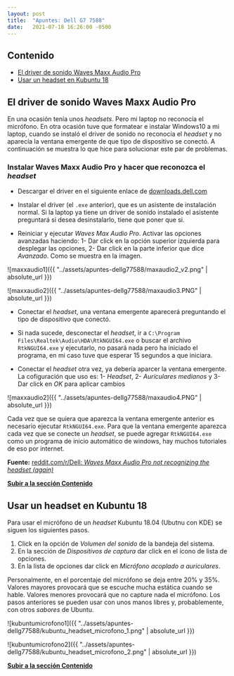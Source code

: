 ```yaml
---
layout: post
title:  "Apuntes: Dell G7 7588"
date:   2021-07-18 16:26:00 -0500
---  
```


## Contenido

* [El driver de sonido Waves Maxx Audio Pro](#el-driver-de-sonido-waves-maxx-audio-pro)
* [Usar un headset en Kubuntu 18](#usar-un-headset-en-kubuntu-18)

## El driver de sonido Waves Maxx Audio Pro

En una ocasión tenía unos *headsets*. Pero mi laptop no reconocía el micrófono.
En otra ocasión tuve que formatear e instalar Windows10 a mi laptop, cuando se instaló el driver de sonido no reconocía el *headset* y no aparecía la ventana emergente de que tipo de dispositivo se conectó. A continuación se muestra lo que hice para solucionar este par de problemas.

### Instalar Waves Maxx Audio Pro y hacer que reconozca el *headset*

* Descargar el driver en el siguiente enlace de [downloads.dell.com](https://downloads.dell.com/FOLDER04456475M/1/Realtek-High-Definition-Audio-Driver_HH8W2_WIN_6.0.1.8216_A09.EXE)

* Instalar el driver (el `.exe` anterior), que es un asistente de instalación normal. Si la laptop ya tiene un driver de sonido instalado el asistente preguntará si desea desinstalarlo, tiene que poner que si.

* Reiniciar y ejecutar *Waves Max Audio Pro*. Activar las opciones avanzadas haciendo: 1- Dar click en la opción superior izquierda para desplegar las opciones, 2- Dar click en la parte inferior que dice *Avanzado*. Como se muestra en la imagen.

![maxxaudio1]({{ "../assets/apuntes-dellg77588/maxaudio2_v2.png" | absolute_url }})

![maxxaudio2]({{ "../assets/apuntes-dellg77588/maxaudio3.PNG" | absolute_url }})

* Conectar el *headset*, una ventana emergente aparecerá preguntando el tipo de dispositivo que conectó.

* Si nada sucede, desconectar el *headset*, ir a `C:\Program Files\Realtek\Audio\HDA\RtkNGUI64.exe` o buscar el archivo `RtkNGUI64.exe` y ejecutarlo, no pasará nada pero ha iniciado el programa, en mi caso tuve que esperar 15 segundos a que iniciara.

* Conectar el *headset* otra vez, ya debería aparcer la ventana emergente. La cofiguración que uso es: 1- *Headset*, 2- *Auriculares medianos* y 3- Dar click en *OK* para aplicar cambios

![maxxaudio2]({{ "../assets/apuntes-dellg77588/maxaudio4.PNG" | absolute_url }})

Cada vez que se quiera que aparezca la ventana emergente anterior es necesario ejecutar `RtkNGUI64.exe`. Para que la ventana emergente aparezca cada vez que se conecte un *headset*, se puede agregar `RtkNGUI64.exe` como un programa de inicio automático de windows, hay muchos tutoriales de eso por internet.

**Fuente:** [reddit.com/r/Dell: *Waves Maxx Audio Pro not recognizing the headset (again)*](https://www.reddit.com/r/Dell/comments/c1bw7m/waves_maxx_audio_pro_not_recognizing_the_headset/)

[**Subir a la sección Contenido**]



## Usar un headset en Kubuntu 18

Para usar el micrófono de un *headset* Kubuntu 18.04 (Ubutnu con KDE) se siguen los siguientes pasos.

1. Click en la opción de *Volumen del sonido* de la bandeja del sistema.
2. En la sección de *Dispositivos de captura* dar click en el ícono de lista de opciones.
3. En la lista de opciones dar click en *Micrófono acoplado a auriculares*.

Personalmente, en el porcentaje del micrófono se deja entre 20% y 35%. Valores mayores provocará que se escuche mucha estática cuando se hable. Valores menores provocará que no capture nada el micrófono. Los pasos anteriores se pueden usar con unos manos libres y, probablemente, con otros *sabores* de Ubuntu.

![kubuntumicrofono1]({{ "../assets/apuntes-dellg77588/kubuntu_headset_microfono_1.png" | absolute_url }})

![kubuntumicrofono2]({{ "../assets/apuntes-dellg77588/kubuntu_headset_microfono_2.png" | absolute_url }})

[**Subir a la sección Contenido**]

[**Subir a la sección Contenido**]: #contenido